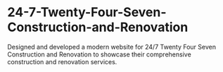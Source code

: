 # 24-7-Twenty-Four-Seven-Construction-and-Renovation
Designed and developed a modern website for 24/7 Twenty Four Seven Construction and Renovation to showcase their comprehensive construction and renovation services.
